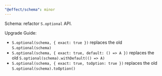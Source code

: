```yaml
---
"@effect/schema": minor
---
```


Schema: refactor `S.optional` API.

Upgrade Guide:

- `S.optional(schema, { exact: true })` replaces the old `S.optional(schema)`
- `S.optional(schema, { exact: true, default: () => A })` replaces the old `S.optional(schema).withDefault(() => A)`
- `S.optional(schema, { exact: true, toOption: true })` replaces the old `S.optional(schema).toOption()`
